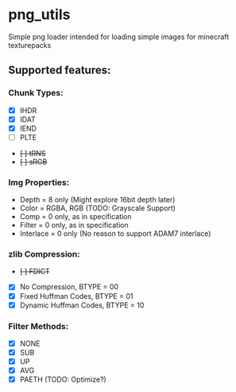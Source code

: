 # png_utils

Simple png loader intended for loading simple images for minecraft texturepacks

## Supported features:

### Chunk Types:

- [x] IHDR
- [x] IDAT
- [x] IEND
- [ ] PLTE
- ~~[ ] tRNS~~
- ~~[ ] sRGB~~

### Img Properties:

- Depth = 8 only (Might explore 16bit depth later)
- Color = RGBA, RGB (TODO: Grayscale Support)
- Comp = 0 only, as in specification
- Filter = 0 only, as in specification
- Interlace = 0 only (No reason to support ADAM7 interlace)

### zlib Compression:

- ~~[ ] FDICT~~

- [x] No Compression, BTYPE = 00
- [x] Fixed Huffman Codes, BTYPE = 01
- [x] Dynamic Huffman Codes, BTYPE = 10

### Filter Methods:

- [x] NONE
- [x] SUB
- [x] UP
- [x] AVG
- [x] PAETH (TODO: Optimize?)
